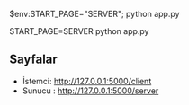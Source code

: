 
$env:START_PAGE="SERVER"; python app.py

START_PAGE=SERVER python app.py

## Sayfalar
- İstemci: http://127.0.0.1:5000/client
- Sunucu : http://127.0.0.1:5000/server


